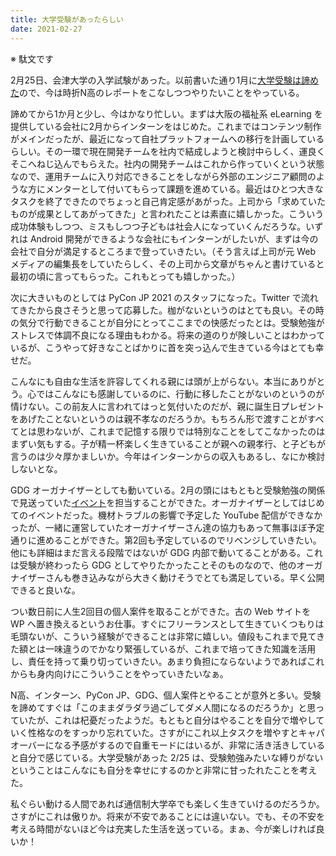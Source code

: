 ```yaml
---
title: 大学受験があったらしい
date: 2021-02-27
---
```

※ 駄文です

2月25日、会津大学の入学試験があった。以前書いた通り1月に[大学受験は諦めた](https://oldbigbuddha.dev/posts/give-up-study)ので、今は時折N高のレポートをこなしつつやりたいことをやっている。

諦めてから1か月と少し、今はかなり忙しい。まずは大阪の福祉系 eLearning を提供している会社に2月からインターンをはじめた。これまではコンテンツ制作がメインだったが、最近になって自社プラットフォームへの移行を計画しているらしい。その一環で現在開発チームを社内で結成しようと検討中らしく、運良くそこへねじ込んでもらえた。社内の開発チームはこれから作っていくという状態なので、運用チームに入り対応できることをしながら外部のエンジニア顧問のような方にメンターとして付いてもらって課題を進めている。最近はひとつ大きなタスクを終了できたのでちょっと自己肯定感があがった。上司から「求めていたものが成果としてあがってきた」と言われたことは素直に嬉しかった。こういう成功体験もしつつ、ミスもしつつ子どもは社会人になっていくんだろうな。いずれは Android 開発ができるような会社にもインターンがしたいが、まずは今の会社で自分が満足するところまで登っていきたい。（そう言えば上司が元 Web メディアの編集長をしていたらしく、その上司から文章がちゃんと書けていると最初の頃に言ってもらった。これもとっても嬉しかった。）

次に大きいものとしては PyCon JP 2021 のスタッフになった。Twitter で流れてきたから良さそうと思って応募した。枷がないというのはとても良い。その時の気分で行動できることが自分にとってここまでの快感だったとは。受験勉強がストレスで体調不良になる理由もわかる。将来の道のりが険しいことはわかっているが、こうやって好きなことばかりに首を突っ込んで生きている今はとても幸せだ。

こんなにも自由な生活を許容してくれる親には頭が上がらない。本当にありがとう。心ではこんなにも感謝しているのに、行動に移したことがないのというのが情けない。この前友人に言われてはっと気付いたのだが、親に誕生日プレゼントをあげたことないというのは親不孝なのだろうか。もちろん形で渡すことがすべてとは思わないが、これまで記憶する限りでは特別なことをしてこなかったのはまずい気もする。子が精一杯楽しく生きていることが親への親孝行、と子どもが言うのは少々厚かましいか。今年はインターンからの収入もあるし、なにか検討しないとな。

GDG オーガナイザーとしても動いている。2月の頭にはもともと受験勉強の関係で見送っていた[イベント](https://gdgkyoto.connpass.com/event/200110/)を担当することができた。オーガナイザーとしてはじめてのイベントだった。機材トラブルの影響で予定した YouTube 配信ができなかったが、一緒に運営していたオーガナイザーさん達の協力もあって無事ほぼ予定通りに進めることができた。第2回も予定しているのでリベンジしていきたい。他にも詳細はまだ言える段階ではないが GDG 内部で動いてることがある。これは受験が終わったら GDG としてやりたかったことそのものなので、他のオーガナイザーさんも巻き込みながら大きく動けそうでとても満足している。早く公開できると良いな。

つい数日前に人生2回目の個人案件を取ることができた。古の Web サイトを WP へ置き換えるというお仕事。すぐにフリーランスとして生きていくつもりは毛頭ないが、こういう経験ができることは非常に嬉しい。値段もこれまで見てきた額とは一味違うのでかなり緊張しているが、これまで培ってきた知識を活用し、責任を持って乗り切っていきたい。あまり負担にならないようであればこれからも身内向けにこういうことをやっていきたいなぁ。

N高、インターン、PyCon JP、GDG、個人案件とやることが意外と多い。受験を諦めてすぐは「このままダラダラ過ごしてダメ人間になるのだろうか」と思っていたが、これは杞憂だったようだ。もともと自分はやることを自分で増やしていく性格なのをすっかり忘れていた。さすがにこれ以上タスクを増やすとキャパオーバーになる予感がするので自重モードにはいるが、非常に活き活きしていると自分で感じている。大学受験があった 2/25 は、受験勉強みたいな縛りがないということはこんなにも自分を幸せにするのかと非常に甘ったれたことを考えた。

私ぐらい動ける人間であれば通信制大学卒でも楽しく生きていけるのだろうか。さすがにこれは傲りか。将来が不安であることには違いない。でも、その不安を考える時間がないほど今は充実した生活を送っている。まぁ、今が楽しければ良いか！
